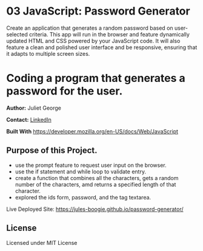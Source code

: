 # 03 JavaScript: Password Generator

Create an application that generates a random password based on user-selected criteria. This app will run in the browser and feature dynamically updated HTML and CSS powered by your JavaScript code. It will also feature a clean and polished user interface and be responsive, ensuring that it adapts to multiple screen sizes.


# Coding a program that generates a password for the user.
 
**Author:**
Juliet George

**Contact:**
[LinkedIn](https://www.linkedin.com/in/juliet-george-864950b8/)

**Built With**
https://developer.mozilla.org/en-US/docs/Web/JavaScript

## Purpose of this Project.

* use the prompt feature to request user input on the browser.
* use the if statement and while loop to validate entry.
* create a function that combines all the characters, gets a random number of the characters, amd returns a specified length of that character. 
* explored the ids form, password, and the tag textarea.


Live Deployed Site:
https://jules-boogie.github.io/password-generator/


## License
Licensed under MIT License

